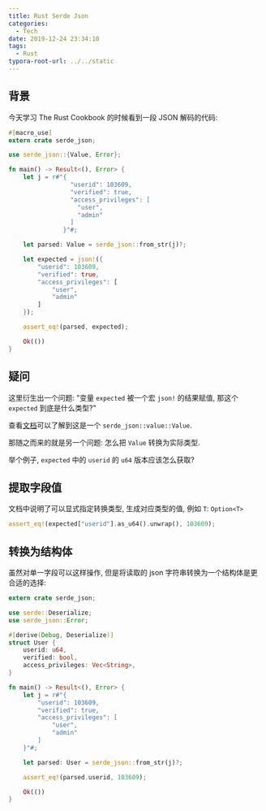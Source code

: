 ```yaml
---
title: Rust Serde Json
categories:
  - Tech
date: 2019-12-24 23:34:10
tags:
  - Rust
typora-root-url: ../../static
---
```


## 背景

今天学习 The Rust Cookbook 的时候看到一段 JSON 解码的代码:

```rust
#[macro_use]
extern crate serde_json;

use serde_json::{Value, Error};

fn main() -> Result<(), Error> {
    let j = r#"{
                 "userid": 103609,
                 "verified": true,
                 "access_privileges": [
                   "user",
                   "admin"
                 ]
               }"#;

    let parsed: Value = serde_json::from_str(j)?;

    let expected = json!({
        "userid": 103609,
        "verified": true,
        "access_privileges": [
            "user",
            "admin"
        ]
    });

    assert_eq!(parsed, expected);

    Ok(())
}
```

## 疑问

这里衍生出一个问题: "变量 `expected` 被一个宏 `json!` 的结果赋值, 那这个 `expected` 到底是什么类型?"

查看[文档](https://docs.serde.rs/serde_json/value/enum.Value.html)可以了解到这是一个 `serde_json::value::Value`.

那随之而来的就是另一个问题: 怎么把 `Value` 转换为实际类型.

举个例子, `expected` 中的 `userid` 的 `u64` 版本应该怎么获取?

<!-- more -->

## 提取字段值

文档中说明了可以显式指定转换类型, 生成对应类型的值, 例如 `T`: `Option<T>`

```rust
assert_eq!(expected["userid"].as_u64().unwrap(), 103609);
```

## 转换为结构体

虽然对单一字段可以这样操作, 但是将读取的 json 字符串转换为一个结构体是更合适的选择:

```rust
extern crate serde_json;

use serde::Deserialize;
use serde_json::Error;

#[derive(Debug, Deserialize)]
struct User {
    userid: u64,
    verified: bool,
    access_privileges: Vec<String>,
}

fn main() -> Result<(), Error> {
    let j = r#"{
        "userid": 103609,
        "verified": true,
        "access_privileges": [
            "user",
            "admin"
        ]
    }"#;

    let parsed: User = serde_json::from_str(j)?;

    assert_eq!(parsed.userid, 103609);

    Ok(())
}
```





